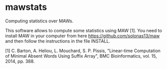 # mawstats
Computing statistics over MAWs.

This software allows to compute some statistics using MAW [1].
You need to install MAW in your computer from here https://github.com/solonas13/maw and then follow the instructions in the file INSTALL.



[1] C. Barton, A. Heliou, L. Mouchard, S. P. Pissis, "Linear-time Computation of Minimal Absent Words Using Suffix Array", BMC Bioinformatics, vol. 15, 2014, pp. 388.
